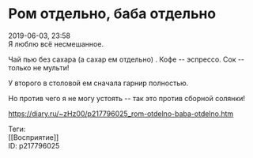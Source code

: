 Ром отдельно, баба отдельно
============================

   
 2019-06-03, 23:58   
  Я люблю всё несмешанное.   
   
 Чай пью без сахара (а сахар ем отдельно) . Кофе -- эспрессо. Сок -- только не мульти!   
   
 У второго в столовой ем сначала гарнир полностью.   
   
 Но против чего я не могу устоять -- так это против сборной солянки!   
    
 <https://diary.ru/~zHz00/p217796025_rom-otdelno-baba-otdelno.htm>   
   
 Теги:   
 [[Восприятие]]   
 ID: p217796025